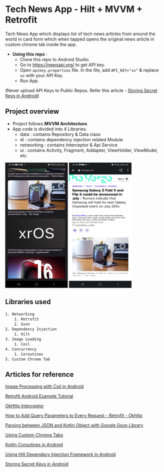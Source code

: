 
# Tech News App - Hilt + MVVM + Retrofit

Tech News App which displays list of tech news articles from around the world in card form which when tapped opens the original news article in custom chrome tab inside the app.

- **Using this repo** :
    - Clone this repo to Android Studio.
    - Go to https://newsapi.org/ to get API key.
    - Open `apikey.properties` file. In the file, add `API_KEY="xx"` & replace `xx` with your API Key.
    - Run App.

(Never upload API Keys to Public Repos. Refer this article - <a href="https://github.com/codepath/android_guides/wiki/Storing-Secret-Keys-in-Android">Storing Secret Keys in Android</a>)

## Project overview
- Project follows **MVVM Architecture**.
- App code is divided into 4 Libraries.
    - data : contains Repository & Data class
    - di : contains dependency injection related Module
    - networking : contains Interceptor & Api Service
    - ui : contains Activity, Fragment, Addapter, ViewHolder, ViewModel, etc.

<img src=https://github.com/hsinha610/news-app-hilt-mvvm/blob/master/Screenshot_20230518_012611_Tech%20News.jpg width="200" height="400"/>
<img src=https://github.com/hsinha610/news-app-hilt-mvvm/blob/master/Screenshot_20230518_012629_Chrome.jpg width="200" height="400"/>



## Libraries used

    1. Networking 
        1. Retrofit
        2. Gson
    2. Dependency Injection
        1. Hilt
    3. Image Loading
        1. Coil 
    4. Concurrency
        1. Coroutines
    5. Custom Chrome Tab

## Articles for reference

<a href="https://www.section.io/engineering-education/image-processing-with-coil-in-android/">Image Processing with Coil in Android</a>

<a href="https://www.digitalocean.com/community/tutorials/retrofit-android-example-tutorial">Retrofit Android Example Tutorial</a>


<a href="https://amitshekhar.me/blog/okhttp-interceptor">OkHttp Interceptor</a>

<a href="https://futurestud.io/tutorials/retrofit-2-how-to-add-query-parameters-to-every-request">How to Add Query Parameters to Every Request - Retrofit - Okhttp</a>

<a href="https://medium.com/@hissain.khan/parsing-with-google-gson-library-in-android-kotlin-7920e26f5520">Parsing between JSON and Kotlin Object with Google Gson Library
</a>

<a href="https://www.geeksforgeeks.org/how-to-use-custom-chrome-tabs-in-android/">Using Custom Chrome Tabs</a>

<a href="https://proandroiddev.com/kotlin-coroutines-in-andriod-ff0b3b399fa0">Kotlin Coroutines in Android</a>

<a href="https://www.section.io/engineering-education/hilt-android-tutorial/">Using Hilt Dependecy Injection Framework in Android</a>

<a href="https://github.com/codepath/android_guides/wiki/Storing-Secret-Keys-in-Android">Storing Secret Keys in Android</a>


